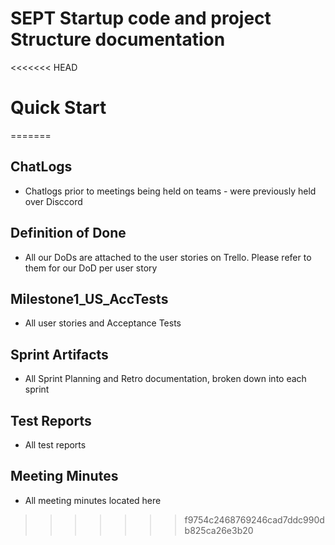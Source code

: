 # SEPT Startup code and  project Structure documentation 
<<<<<<< HEAD

# Quick Start
=======
## ChatLogs
* Chatlogs prior to meetings being held on teams - were previously held over Disccord

## Definition of Done
* All our DoDs are attached to the user stories on Trello. Please refer to them for our DoD per user story

## Milestone1_US_AccTests
* All user stories and Acceptance Tests
## Sprint Artifacts
* All Sprint Planning and Retro documentation, broken down into each sprint
## Test Reports
* All test reports
## Meeting Minutes
* All meeting minutes located here
>>>>>>> f9754c2468769246cad7ddc990db825ca26e3b20
